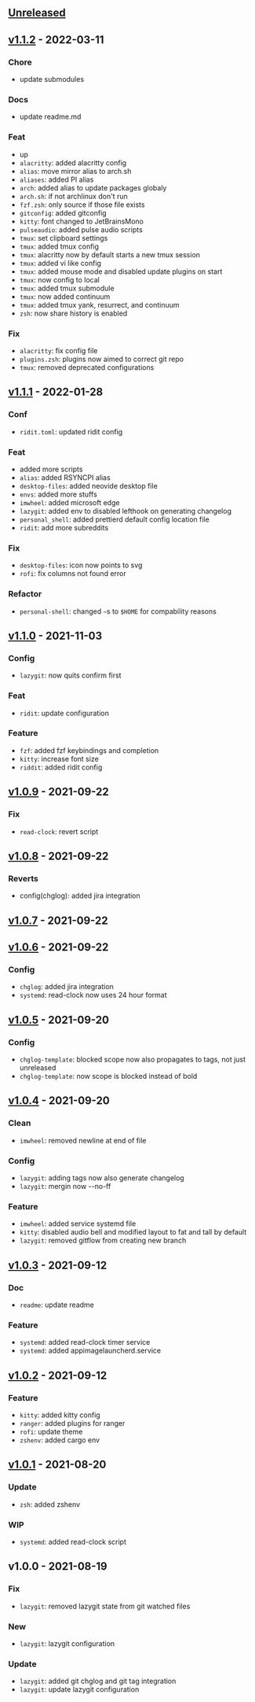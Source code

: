 <a name="unreleased"></a>
## [Unreleased]


<a name="v1.1.2"></a>
## [v1.1.2] - 2022-03-11
### Chore
- update submodules

### Docs
- update readme.md

### Feat
- up
- `alacritty`: added alacritty config
- `alias`: move mirror alias to arch.sh
- `aliases`: added PI alias
- `arch`: added alias to update packages globaly
- `arch.sh`: if not archlinux don't run
- `fzf.zsh`: only source if those file exists
- `gitconfig`: added gitconfig
- `kitty`: font changed to JetBrainsMono
- `pulseaudio`: added pulse audio scripts
- `tmux`: set clipboard settings
- `tmux`: added tmux config
- `tmux`: alacritty now by default starts a new tmux session
- `tmux`: added vi like config
- `tmux`: added mouse mode and disabled update plugins on start
- `tmux`: now config to local
- `tmux`: added tmux submodule
- `tmux`: now added continuum
- `tmux`: added tmux yank, resurrect, and continuum
- `zsh`: now share history is enabled

### Fix
- `alacritty`: fix config file
- `plugins.zsh`: plugins now aimed to correct git repo
- `tmux`: removed deprecated configurations


<a name="v1.1.1"></a>
## [v1.1.1] - 2022-01-28
### Conf
- `ridit.toml`: updated ridit config

### Feat
- added more scripts
- `alias`: added RSYNCPI alias
- `desktop-files`: added neovide desktop file
- `envs`: added more stuffs
- `imwheel`: added microsoft edge
- `lazygit`: added env to disabled lefthook on generating changelog
- `personal_shell`: added prettierd default config location file
- `ridit`: add more subreddits

### Fix
- `desktop-files`: icon now points to svg
- `rofi`: fix columns not found error

### Refactor
- `personal-shell`: changed `~`s to `$HOME` for compability reasons


<a name="v1.1.0"></a>
## [v1.1.0] - 2021-11-03
### Config
- `lazygit`: now quits confirm first

### Feat
- `ridit`: update configuration

### Feature
- `fzf`: added fzf keybindings and completion
- `kitty`: increase font size
- `riddit`: added ridit config


<a name="v1.0.9"></a>
## [v1.0.9] - 2021-09-22
### Fix
- `read-clock`: revert script


<a name="v1.0.8"></a>
## [v1.0.8] - 2021-09-22
### Reverts
- config(chglog): added jira integration


<a name="v1.0.7"></a>
## [v1.0.7] - 2021-09-22

<a name="v1.0.6"></a>
## [v1.0.6] - 2021-09-22
### Config
- `chglog`: added jira integration
- `systemd`: read-clock now uses 24 hour format


<a name="v1.0.5"></a>
## [v1.0.5] - 2021-09-20
### Config
- `chglog-template`: blocked scope now also propagates to tags, not just unreleased
- `chglog-template`: now scope is blocked instead of bold


<a name="v1.0.4"></a>
## [v1.0.4] - 2021-09-20
### Clean
- `imwheel`: removed newline at end of file

### Config
- `lazygit`: adding tags now also generate changelog
- `lazygit`: mergin now --no-ff

### Feature
- `imwheel`: added service systemd file
- `kitty`: disabled audio bell and modified layout to fat and tall by default
- `lazygit`: removed gitflow from creating new branch


<a name="v1.0.3"></a>
## [v1.0.3] - 2021-09-12
### Doc
- `readme`: update readme

### Feature
- `systemd`: added read-clock timer service
- `systemd`: added appimagelauncherd.service


<a name="v1.0.2"></a>
## [v1.0.2] - 2021-09-12
### Feature
- `kitty`: added kitty config
- `ranger`: added plugins for ranger
- `rofi`: update theme
- `zshenv`: added cargo env


<a name="v1.0.1"></a>
## [v1.0.1] - 2021-08-20
### Update
- `zsh`: added zshenv

### WIP
- `systemd`: added read-clock script


<a name="v1.0.0"></a>
## v1.0.0 - 2021-08-19
### Fix
- `lazygit`: removed lazygit state from git watched files

### New
- `lazygit`: lazygit configuration

### Update
- `lazygit`: added git chglog and git tag integration
- `lazygit`: update lazygit configuration


[Unreleased]: https://github.com/tigorlazuardi/dotfiles/compare/v1.1.2...HEAD
[v1.1.2]: https://github.com/tigorlazuardi/dotfiles/compare/v1.1.1...v1.1.2
[v1.1.1]: https://github.com/tigorlazuardi/dotfiles/compare/v1.1.0...v1.1.1
[v1.1.0]: https://github.com/tigorlazuardi/dotfiles/compare/v1.0.9...v1.1.0
[v1.0.9]: https://github.com/tigorlazuardi/dotfiles/compare/v1.0.8...v1.0.9
[v1.0.8]: https://github.com/tigorlazuardi/dotfiles/compare/v1.0.7...v1.0.8
[v1.0.7]: https://github.com/tigorlazuardi/dotfiles/compare/v1.0.6...v1.0.7
[v1.0.6]: https://github.com/tigorlazuardi/dotfiles/compare/v1.0.5...v1.0.6
[v1.0.5]: https://github.com/tigorlazuardi/dotfiles/compare/v1.0.4...v1.0.5
[v1.0.4]: https://github.com/tigorlazuardi/dotfiles/compare/v1.0.3...v1.0.4
[v1.0.3]: https://github.com/tigorlazuardi/dotfiles/compare/v1.0.2...v1.0.3
[v1.0.2]: https://github.com/tigorlazuardi/dotfiles/compare/v1.0.1...v1.0.2
[v1.0.1]: https://github.com/tigorlazuardi/dotfiles/compare/v1.0.0...v1.0.1
